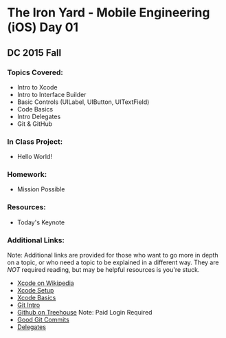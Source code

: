 # The Iron Yard - Mobile Engineering (iOS) Day 01
## DC 2015 Fall

### Topics Covered:
* Intro to Xcode
* Intro to Interface Builder
* Basic Controls (UILabel, UIButton, UITextField)
* Code Basics
* Intro Delegates
* Git & GitHub

### In Class Project:
* Hello World!

### Homework:
* Mission Possible

### Resources:
* Today's Keynote

### Additional Links:
Note: Additional links are provided for those who want to go more in depth on a topic, or who need a topic to be explained in a different way. They are _NOT_ required reading, but may be helpful resources is you're stuck.

* [Xcode on Wikipedia](https://en.wikipedia.org/wiki/Xcode)
* [Xcode Setup](https://developer.apple.com/library/ios/referencelibrary/GettingStarted/RoadMapiOS/index.html#//apple_ref/doc/uid/TP40011343-CH2-SW1)
* [Xcode Basics](https://developer.apple.com/library/ios/referencelibrary/GettingStarted/RoadMapiOS/FirstTutorial.html#//apple_ref/doc/uid/TP40011343-CH3-SW1)
* [Git Intro](http://blog.scottlowe.org/2015/01/14/non-programmer-git-intro/)
* [Github on Treehouse](https://teamtreehouse.com/library/git-basics/working-with-remote-repositories/github) Note: Paid Login Required
* [Good Git Commits](http://chris.beams.io/posts/git-commit/)
* [Delegates](http://cognitivedesign.com/papers/understanding-delegation-in-ios.html)